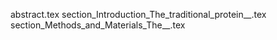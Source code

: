 abstract.tex
section_Introduction_The_traditional_protein__.tex
section_Methods_and_Materials_The__.tex